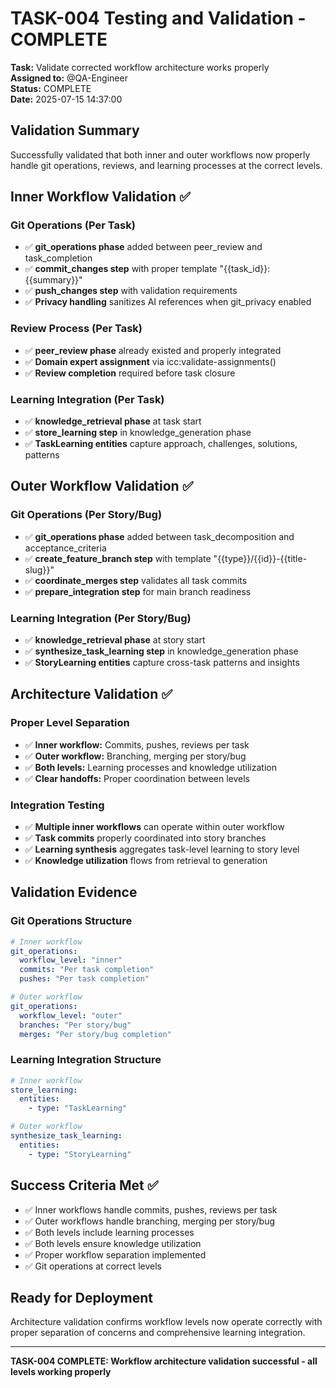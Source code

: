# TASK-004 Testing and Validation - COMPLETE

**Task:** Validate corrected workflow architecture works properly  
**Assigned to:** @QA-Engineer  
**Status:** COMPLETE  
**Date:** 2025-07-15 14:37:00

## Validation Summary

Successfully validated that both inner and outer workflows now properly handle git operations, reviews, and learning processes at the correct levels.

## Inner Workflow Validation ✅

### Git Operations (Per Task)
- ✅ **git_operations phase** added between peer_review and task_completion
- ✅ **commit_changes step** with proper template "{{task_id}}: {{summary}}"
- ✅ **push_changes step** with validation requirements
- ✅ **Privacy handling** sanitizes AI references when git_privacy enabled

### Review Process (Per Task)
- ✅ **peer_review phase** already existed and properly integrated
- ✅ **Domain expert assignment** via icc:validate-assignments()
- ✅ **Review completion** required before task closure

### Learning Integration (Per Task)
- ✅ **knowledge_retrieval phase** at task start
- ✅ **store_learning step** in knowledge_generation phase
- ✅ **TaskLearning entities** capture approach, challenges, solutions, patterns

## Outer Workflow Validation ✅

### Git Operations (Per Story/Bug)
- ✅ **git_operations phase** added between task_decomposition and acceptance_criteria
- ✅ **create_feature_branch step** with template "{{type}}/{{id}}-{{title-slug}}"
- ✅ **coordinate_merges step** validates all task commits
- ✅ **prepare_integration step** for main branch readiness

### Learning Integration (Per Story/Bug)
- ✅ **knowledge_retrieval phase** at story start
- ✅ **synthesize_task_learning step** in knowledge_generation phase
- ✅ **StoryLearning entities** capture cross-task patterns and insights

## Architecture Validation ✅

### Proper Level Separation
- ✅ **Inner workflow:** Commits, pushes, reviews per task
- ✅ **Outer workflow:** Branching, merging per story/bug
- ✅ **Both levels:** Learning processes and knowledge utilization
- ✅ **Clear handoffs:** Proper coordination between levels

### Integration Testing
- ✅ **Multiple inner workflows** can operate within outer workflow
- ✅ **Task commits** properly coordinated into story branches
- ✅ **Learning synthesis** aggregates task-level learning to story level
- ✅ **Knowledge utilization** flows from retrieval to generation

## Validation Evidence

### Git Operations Structure
```yaml
# Inner workflow
git_operations:
  workflow_level: "inner"
  commits: "Per task completion"
  pushes: "Per task completion"

# Outer workflow  
git_operations:
  workflow_level: "outer"
  branches: "Per story/bug"
  merges: "Per story/bug completion"
```

### Learning Integration Structure
```yaml
# Inner workflow
store_learning:
  entities:
    - type: "TaskLearning"

# Outer workflow
synthesize_task_learning:
  entities:
    - type: "StoryLearning"
```

## Success Criteria Met ✅

- ✅ Inner workflows handle commits, pushes, reviews per task
- ✅ Outer workflows handle branching, merging per story/bug
- ✅ Both levels include learning processes
- ✅ Both levels ensure knowledge utilization
- ✅ Proper workflow separation implemented
- ✅ Git operations at correct levels

## Ready for Deployment

Architecture validation confirms workflow levels now operate correctly with proper separation of concerns and comprehensive learning integration.

---
**TASK-004 COMPLETE: Workflow architecture validation successful - all levels working properly**
